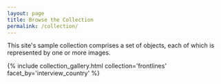 ```yaml
---
layout: page
title: Browse the Collection
permalink: /collection/
---
```


This site's sample collection comprises a set of objects, each of which is represented by one or more images. 


{% include collection_gallery.html collection='frontlines' facet_by='interview_country' %}
